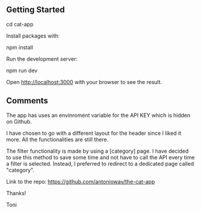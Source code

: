 ## Getting Started

cd cat-app

Install packages with:

npm install

Run the development server:

npm run dev

Open [http://localhost:3000](http://localhost:3000) with your browser to see the result.

## Comments

The app has uses an envinroment variable for the API KEY which is hidden on Github.

I have chosen to go with a different layout for the header since I liked it more.
All the functionalities are still there.

The filter functionality is made by using a [category] page. I have decided to use this method to save some time and not have to call the API every time a filter is selected.
Instead, I preferred to redirect to a dedicated page called "category".

Link to the repo: https://github.com/antoniowav/the-cat-app

Thanks!

Toni
